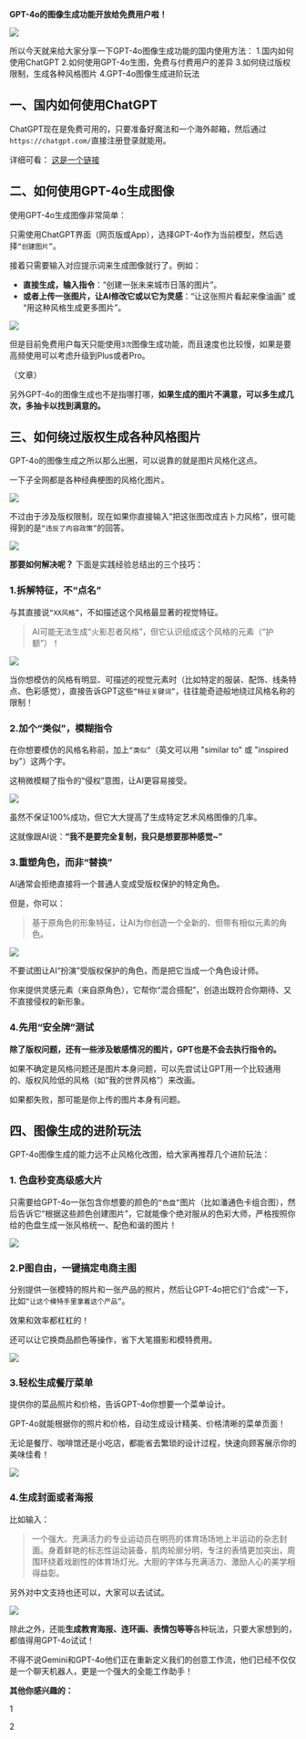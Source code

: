 **GPT-4o的图像生成功能开放给免费用户啦！**

![](https://fastly.jsdelivr.net/gh/bucketio/img16@main/2025/04/01/1743508601334-6879b82a-9443-4dc3-af13-a5fa2842ebfc.png)


所以今天就来给大家分享一下GPT-4o图像生成功能的国内使用方法：
1.国内如何使用ChatGPT
2.如何使用GPT-4o生图，免费与付费用户的差异
3.如何绕过版权限制，生成各种风格图片
4.GPT-4o图像生成进阶玩法


## 一、国内如何使用ChatGPT

ChatGPT现在是免费可用的，只要准备好魔法和一个海外邮箱，然后通过`https://chatgpt.com/`直接注册登录就能用。

详细可看：
[这是一个链接](https://www.example.com)


## 二、如何使用GPT-4o生成图像
使用GPT-4o生成图像非常简单：

只需使用ChatGPT界面（网页版或App），选择GPT-4o作为当前模型，然后选择`“创建图片”`。

接着只需要输入对应提示词来生成图像就行了。例如：
- **直接生成，输入指令**：“创建一张未来城市日落的图片”。
- **或者上传一张图片，让AI修改它或以它为灵感**：“让这张照片看起来像油画” 或 “用这种风格生成更多图片”。

![](https://fastly.jsdelivr.net/gh/bucketio/img6@main/2025/04/01/1743508611096-0ea39c1f-681e-4dcc-baf2-ac1bb868bc82.png)


但是目前免费用户每天只能使用`3次`图像生成功能，而且速度也比较慢，如果是要高频使用可以考虑升级到Plus或者Pro。

（文章）

另外GPT-4o的图像生成也不是指哪打哪，**如果生成的图片不满意，可以多生成几次，多抽卡以找到满意的。**


## 三、如何绕过版权生成各种风格图片
GPT-4o的图像生成之所以那么出圈，可以说靠的就是图片风格化这点。

一下子全网都是各种经典梗图的风格化图片。

![](https://fastly.jsdelivr.net/gh/bucketio/img9@main/2025/04/01/1743508619057-2b255c6d-795e-4aba-8887-4a9d6f3036ee.png)


不过由于涉及版权限制，现在如果你直接输入“把这张图改成吉卜力风格”，很可能得到的是`“违反了内容政策”`的回答。

![](https://fastly.jsdelivr.net/gh/bucketio/img6@main/2025/04/01/1743508643143-8d9493ba-e6e8-483d-be8d-735eef716703.png)


**那要如何解决呢？** 下面是实践经验总结出的三个技巧：

### 1.拆解特征，不“点名”

与其直接说`“XX风格”`，不如描述这个风格最显著的视觉特征。

>AI可能无法生成“火影忍者风格”，但它认识组成这个风格的元素（“护额”）！


![](https://fastly.jsdelivr.net/gh/bucketio/img2@main/2025/04/01/1743508635206-9fc62ed3-fd12-4535-9fc8-a0bdcda4dc00.png)

当你想模仿的风格有明显、可描述的视觉元素时（比如特定的服装、配饰、线条特点、色彩感觉），直接告诉GPT这些`“特征关键词”`，往往能奇迹般地绕过风格名称的限制！

### 2.加个“类似”，模糊指令

在你想要模仿的风格名称前，加上`“类似”`（英文可以用 "similar to" 或 "inspired by"）这两个字。

这稍微模糊了指令的“侵权”意图，让AI更容易接受。

![](https://fastly.jsdelivr.net/gh/bucketio/img3@main/2025/04/01/1743508652167-ecc67819-4dd0-4875-9ad3-43a2a5856513.png)


虽然不保证100%成功，但它大大提高了生成特定艺术风格图像的几率。

这就像跟AI说：**“我不是要完全复制，我只是想要那种感觉~”**

### 3.重塑角色，而非“替换”

AI通常会拒绝直接将一个普通人变成受版权保护的特定角色。

但是，你可以：

>基于原角色的形象特征，让AI为你创造一个全新的、但带有相似元素的角色。


![](https://fastly.jsdelivr.net/gh/bucketio/img3@main/2025/04/01/1743508665995-da8ed886-026c-445a-af67-f0341fac7866.png)


不要试图让AI“扮演”受版权保护的角色，而是把它当成一个角色设计师。

你来提供灵感元素（来自原角色），它帮你“混合搭配”，创造出既符合你期待、又不直接侵权的新形象。

### 4.先用“安全牌”测试

**除了版权问题，还有一些涉及敏感情况的图片，GPT也是不会去执行指令的。**

如果不确定是风格问题还是图片本身问题，可以先尝试让GPT用一个比较通用的、版权风险低的风格（如“我的世界风格”）来改画。

如果都失败，那可能是你上传的图片本身有问题。


## 四、图像生成的进阶玩法

GPT-4o图像生成的能力远不止风格化改图，给大家再推荐几个进阶玩法：

### 1. 色盘秒变高级感大片

只需要给GPT-4o一张包含你想要的颜色的`“色盘”`图片（比如潘通色卡组合图），然后告诉它“根据这些颜色创建图片”，它就能像个绝对服从的色彩大师，严格按照你给的色盘生成一张风格统一、配色和谐的图片！

![](https://fastly.jsdelivr.net/gh/bucketio/img15@main/2025/04/01/1743508674526-2c9f59c6-b135-463d-af36-c96304c0f048.png)


### 2.P图自由，一键搞定电商主图

分别提供一张模特的照片和一张产品的照片，然后让GPT-4o把它们“合成”一下，比如`“让这个模特手里拿着这个产品”`。

效果和效率都杠杠的！

还可以让它换商品颜色等操作，省下大笔摄影和模特费用。

![](https://fastly.jsdelivr.net/gh/bucketio/img13@main/2025/04/01/1743508687143-5dc03b14-1ff4-4d4a-881b-8555f5d72f70.png)


### 3.轻松生成餐厅菜单

提供你的菜品照片和价格，告诉GPT-4o你想要一个菜单设计。

GPT-4o就能根据你的照片和价格，自动生成设计精美、价格清晰的菜单页面！

无论是餐厅、咖啡馆还是小吃店，都能省去繁琐的设计过程，快速向顾客展示你的美味佳肴！

![](https://fastly.jsdelivr.net/gh/bucketio/img15@main/2025/04/01/1743508694750-54c4401f-57d8-4bb0-9fdf-aad64e5b0670.png)


### 4.生成封面或者海报

比如输入：
>一个强大、充满活力的专业运动员在明亮的体育场场地上半运动的杂志封面。身着鲜艳的标志性运动装备，肌肉轮廓分明，专注的表情更加突出，周围环绕着戏剧性的体育场灯光。大胆的字体与充满活力、激励人心的美学相得益彰。

另外对中文支持也还可以，大家可以去试试。

![](https://fastly.jsdelivr.net/gh/bucketio/img11@main/2025/04/01/1743508701393-cc5c6369-8aff-4770-9ee0-97287c646494.png)

除此之外，还能**生成教育海报、连环画、表情包等等**各种玩法，只要大家想到的，都值得用GPT-4o试试！

不得不说Gemini和GPT-4o他们正在重新定义我们的创意工作流，他们已经不仅仅是一个聊天机器人，更是一个强大的全能工作助手！


**其他你感兴趣的：**

1

2

